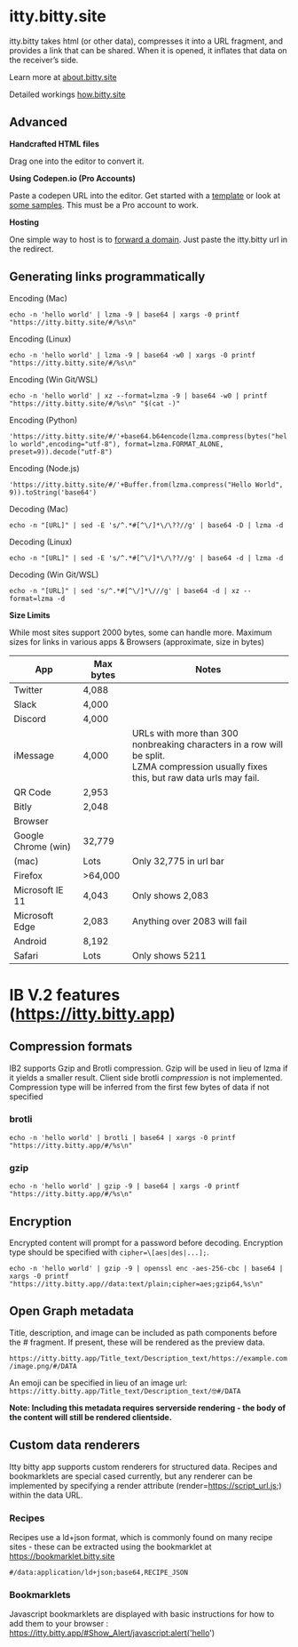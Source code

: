 # itty.bitty.site

itty.bitty takes html (or other data), compresses it into a URL fragment, and provides a link that can be shared. When it is opened, it inflates that data on the receiver’s side.

Learn more at [about.bitty.site](http://about.bitty.site)

Detailed workings [how.bitty.site](http://how.bitty.site)

## Advanced

**Handcrafted HTML files**

Drag one into the editor to convert it.

**Using Codepen.io (Pro Accounts)**

Paste a codepen URL into the editor. Get started with a [template](https://codepen.io/pen?template=MXgrEr) or look at [some samples](https://codepen.io/collection/XprVQL/). This must be a Pro account to work.
      
**Hosting**

One simple way to host is to [forward a domain](https://support.google.com/domains/answer/4522141?hl=en). Just paste the itty.bitty url in the redirect.

## Generating links programmatically
Encoding (Mac)

```echo -n 'hello world' | lzma -9 | base64 | xargs -0 printf "https://itty.bitty.site/#/%s\n"```

Encoding (Linux)

```echo -n 'hello world' | lzma -9 | base64 -w0 | xargs -0 printf "https://itty.bitty.site/#/%s\n"```

Encoding (Win Git/WSL)

`echo -n 'hello world' | xz --format=lzma -9 | base64 -w0 | printf "https://itty.bitty.site/#/%s\n" "$(cat -)"`

Encoding (Python)

`'https://itty.bitty.site/#/'+base64.b64encode(lzma.compress(bytes("hello world",encoding="utf-8"), format=lzma.FORMAT_ALONE, preset=9)).decode("utf-8")`

Encoding (Node.js)

`'https://itty.bitty.site/#/'+Buffer.from(lzma.compress("Hello World", 9)).toString('base64')`

Decoding (Mac)

`echo -n "[URL]" | sed -E 's/^.*#[^\/]*\/\??//g' | base64 -D | lzma -d `

Decoding (Linux)

`echo -n "[URL]" | sed -E 's/^.*#[^\/]*\/\??//g' | base64 -d | lzma -d`

Decoding (Win Git/WSL)

`echo -n "[URL]" | sed 's/^.*#[^\/]*\///g' | base64 -d | xz --format=lzma -d`  


**Size Limits**

While most sites support 2000 bytes, some can handle more.
Maximum sizes for links in various apps & Browsers (approximate, size in bytes)

| App	 | Max bytes | Notes|
| - | - | - |
| Twitter    | 4,088	|
| Slack	 | 4,000	|
| Discord	 | 4,000	|
| iMessage	 | 4,000	| URLs with more than 300 nonbreaking characters in a row will be split.<br>LZMA compression usually fixes this, but raw data urls may fail. |
| QR Code	 | 2,953	|
| Bitly	 | 2,048	|
| Browser		
| Google Chrome	(win)  | 32,779|
| (mac)  | Lots	| Only 32,775 in url bar |
| Firefox	 | >64,000	|
| Microsoft IE 11	 | 4,043 |	Only shows 2,083 |
| Microsoft Edge	 | 2,083 |	Anything over 2083 will fail |
| Android	 | 8,192	|
| Safari | 	Lots	| Only shows 5211 |



# IB V.2 features (https://itty.bitty.app)


## Compression formats
IB2 supports Gzip and Brotli compression. Gzip will be used in lieu of lzma if it yields a smaller result. Client side brotli _compression_ is not implemented. Compression type will be inferred from the first few bytes of data if not specified

### brotli
```echo -n 'hello world' | brotli | base64 | xargs -0 printf "https://itty.bitty.app/#/%s\n"```

### gzip
```echo -n 'hello world' | gzip -9 | base64 | xargs -0 printf "https://itty.bitty.app/#/%s\n"```

## Encryption
Encrypted content will prompt for a password before decoding. Encryption type should be specified with ```cipher=\[aes|des|...];```.


```echo -n 'hello world' | gzip -9 | openssl enc -aes-256-cbc | base64 | xargs -0 printf "https://itty.bitty.app//data:text/plain;cipher=aes;gzip64,%s\n"```


## Open Graph metadata
Title, description, and image can be included as path components before the # fragment. 
If present, these will be rendered as the preview data. 

```https://itty.bitty.app/Title_text/Description_text/https://example.com/image.png/#/DATA```

An emoji can be specified in lieu of an image url:
```https://itty.bitty.app/Title_text/Description_text/🤓#/DATA```

**Note: Including this metadata requires serverside rendering - the body of the content will still be rendered clientside.**


## Custom data renderers
Itty bitty app supports custom renderers for structured data. Recipes and bookmarklets are special cased currently, but any renderer can be implemented by specifying a render attribute (render=https://script_url.js;) within the data URL.


### Recipes
Recipes use a ld+json format, which is commonly found on many recipe sites - these can be extracted using the bookmarklet at https://bookmarklet.bitty.site

```#/data:application/ld+json;base64,RECIPE_JSON```

### Bookmarklets
Javascript bookmarklets are displayed with basic instructions for how to add them to your browser :
https://itty.bitty.app/#Show_Alert/javascript:alert('hello')
